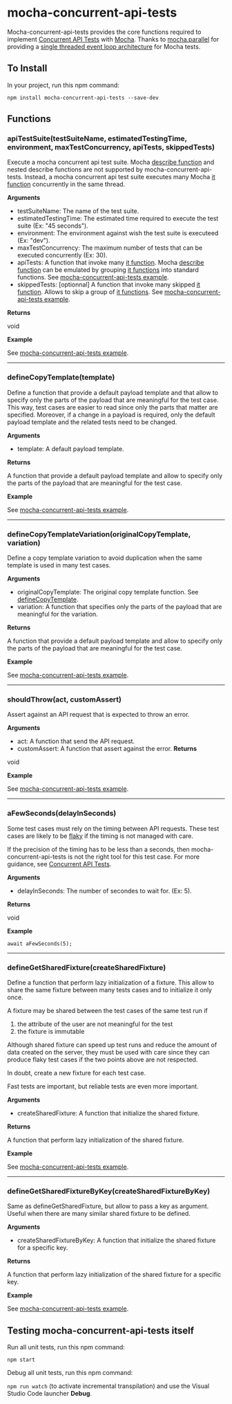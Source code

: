 # mocha-concurrent-api-tests

Mocha-concurrent-api-tests provides the core functions required to implement [Concurrent API Tests](https://medium.com/@stphaneleblanc/d84f7a29f0dc?source=friends_link&sk=843339381eaf77195f8522449c907550) with [Mocha](https://mochajs.org/). Thanks to [mocha.parallel](https://github.com/danielstjules/mocha.parallel) for providing a [single threaded event loop architecture](https://medium.com/@sgd.daran/node-js-single-threaded-event-loop-model-dbeccf6a7c34) for Mocha tests.

## To Install

In your project, run this npm command:

`npm install mocha-concurrent-api-tests --save-dev`

## Functions

### apiTestSuite(testSuiteName, estimatedTestingTime, environment, maxTestConcurrency, apiTests, skippedTests)

Execute a mocha concurrent api test suite. Mocha [describe function](https://mochajs.org/#getting-started) and nested describe functions are not supported by mocha-concurrent-api-tests. Instead, a mocha concurrent api test suite executes many Mocha [it function](https://mochajs.org/#getting-started) concurrently in the same thread.

**Arguments**

- testSuiteName: The name of the test suite.
- estimatedTestingTime: The estimated time required to execute the test suite (Ex: "45 seconds").
- environment: The environment against wish the test suite is executeed (Ex: "dev").
- maxTestConcurrency: The maximum number of tests that can be executed concurrently (Ex: 30).
- apiTests: A function that invoke many [it function](https://mochajs.org/#getting-started). Mocha [describe function](https://mochajs.org/#getting-started) can be emulated by grouping [it functions](https://mochajs.org/#getting-started) into standard functions. See [mocha-concurrent-api-tests example](https://github.com/VilledeMontreal/mocha-concurrent-api-tests/blob/master/example/src/allTests.apiTestSuite.ts#L11-L14).
- skippedTests: [optionnal] A function that invoke many skipped [it function](https://mochajs.org/#getting-started). Allows to skip a group of [it functions](https://mochajs.org/#getting-started). See [mocha-concurrent-api-tests example](https://github.com/VilledeMontreal/mocha-concurrent-api-tests/blob/master/example/src/allTests.apiTestSuite.ts#L15-L18).

**Returns**

void

**Example**

See [mocha-concurrent-api-tests example](https://github.com/VilledeMontreal/mocha-concurrent-api-tests/blob/master/example/src/allTests.apiTestSuite.ts#L6-L19).

---

### defineCopyTemplate(template)

Define a function that provide a default payload template and that allow to specify only the parts of the payload that are meaningful for the test case. This way, test cases are easier to read since only the parts that matter are specified. Moreover, if a change in a payload is required, only the default payload template and the related tests need to be changed.

**Arguments**

- template: A default payload template.

**Returns**

A function that provide a default payload template and allow to specify only the parts of the payload that are meaningful for the test case.

**Example**

See [mocha-concurrent-api-tests example](https://github.com/VilledeMontreal/mocha-concurrent-api-tests/blob/master/example/src/blogPosts/blogPost.template.ts#L4-L17).

---

### defineCopyTemplateVariation(originalCopyTemplate, variation) 

Define a copy template variation to avoid duplication when the same template is used in many test cases.

**Arguments**

- originalCopyTemplate: The original copy template function. See [defineCopyTemplate](#definecopytemplatetemplate).
- variation: A function that specifies only the parts of the payload that are meaningful for the variation.

**Returns**

A function that provide a default payload template and allow to specify only the parts of the payload that are meaningful for the test case.

**Example**

See [mocha-concurrent-api-tests example](https://github.com/VilledeMontreal/mocha-concurrent-api-tests/blob/master/example/src/blogPosts/blogPost.template.ts#L19-L23).

---

### shouldThrow(act, customAssert)

Assert against an API request that is expected to throw an error.

**Arguments**

- act: A function that send the API request.
- customAssert: A function that assert against the error.
  **Returns**

void

**Example**

See [mocha-concurrent-api-tests example](https://github.com/VilledeMontreal/mocha-concurrent-api-tests/blob/master/example/src/blogPosts/blogPost.apiTest.ts#L29-L36).

---

### aFewSeconds(delayInSeconds)

Some test cases must rely on the timing between API requests. These test cases are likely to be [flaky](https://hackernoon.com/flaky-tests-a-war-that-never-ends-9aa32fdef359) if the timing is not managed with care.

If the precision of the timing has to be less than a seconds, then mocha-concurrent-api-tests is not the right tool for this test case. For more guidance, see [Concurrent API Tests](https://medium.com/@stphaneleblanc/d84f7a29f0dc?source=friends_link&sk=843339381eaf77195f8522449c907550).

**Arguments**

- delayInSeconds: The number of secondes to wait for. (Ex: 5).

**Returns**

void

**Example**

`await aFewSeconds(5);`

---

### defineGetSharedFixture(createSharedFixture)

Define a function that perform lazy initialization of a fixture. This allow to share the same fixture between many tests cases and to initialize it only once.

A fixture may be shared between the test cases of the same test run if

1. the attribute of the user are not meaningful for the test
2. the fixture is immutable

Although shared fixture can speed up test runs and reduce the amount of data created
on the server, they must be used with care since they can produce flaky test cases
if the two points above are not respected.

In doubt, create a new fixture for each test case.

Fast tests are important, but reliable tests are even more important.

**Arguments**

- createSharedFixture: A function that initialize the shared fixture.

**Returns**

A function that perform lazy initialization of the shared fixture.

**Example**

See [mocha-concurrent-api-tests example](https://github.com/VilledeMontreal/mocha-concurrent-api-tests/blob/master/example/src/users/user.fixture.ts#L14).

---

### defineGetSharedFixtureByKey(createSharedFixtureByKey)

Same as defineGetSharedFixture, but allow to pass a key as argument. Useful when there are many similar shared fixture to be defined.

**Arguments**

- createSharedFixtureByKey: A function that initialize the shared fixture for a specific key.

**Returns**

A function that perform lazy initialization of the shared fixture for a specific key.

**Example**

See [mocha-concurrent-api-tests example](https://github.com/VilledeMontreal/mocha-concurrent-api-tests/blob/master/example/src/users/user.fixture.ts#L16).

## Testing mocha-concurrent-api-tests itself

Run all unit tests, run this npm command:

`npm start`

Debug all unit tests, run this npm command:

`npm run watch` (to activate incremental transpilation) and use the Visual Studio Code launcher **Debug**.

